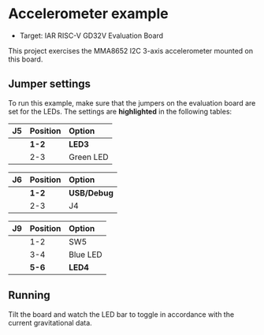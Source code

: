 # Accelerometer example

* Target: IAR RISC-V GD32V Evaluation Board

This project exercises the MMA8652 I2C 3-axis accelerometer mounted on this board.

## Jumper settings

To run this example, make sure that the jumpers on the evaluation board are set for the LEDs. 
The settings are __highlighted__ in the following tables: 

| __J5__         | __Position__    |  __Option__   |
| :------------- | :-------------- | :------------- |
|                | __1-2__         | __LED3__       |
|                | 2-3             | Green LED      |

| __J6__         | __Position__    |  __Option__   |
| :------------- | :-------------- | :------------- |
|                | __1-2__         | __USB/Debug__  |
|                | 2-3             | J4             |

| __J9__         | __Position__    |  __Option__   |
| :------------- | :-------------- | :------------- |
|                | 1-2             | SW5            |
|                | 3-4             | Blue LED       |
|                | __5-6__         | __LED4__       |

## Running
	
Tilt the board and watch the LED bar to toggle in accordance with the current gravitational data.
